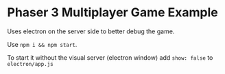 # Phaser 3 Multiplayer Game Example

Uses electron on the server side to better debug the game.

Use `npm i && npm start`.

To start it without the visual server (electron window) add `show: false` to `electron/app.js`
